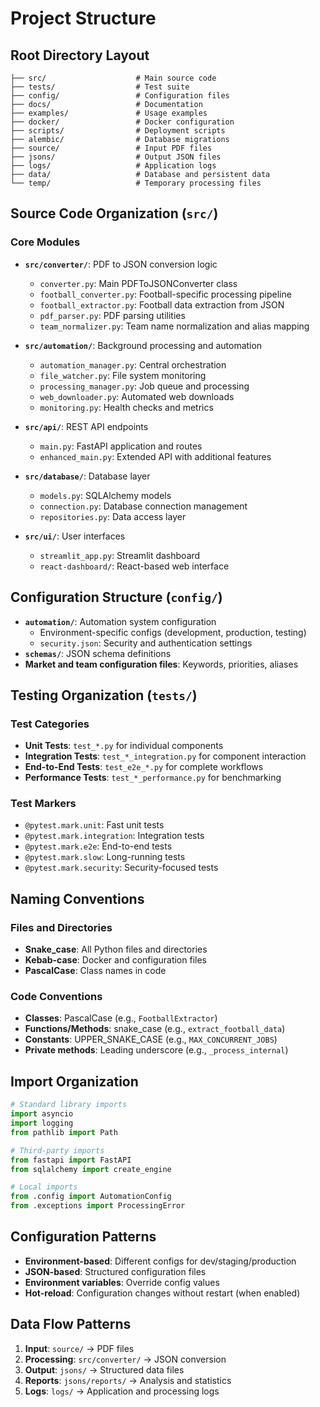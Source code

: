 # Project Structure

## Root Directory Layout

```
├── src/                    # Main source code
├── tests/                  # Test suite
├── config/                 # Configuration files
├── docs/                   # Documentation
├── examples/               # Usage examples
├── docker/                 # Docker configuration
├── scripts/                # Deployment scripts
├── alembic/                # Database migrations
├── source/                 # Input PDF files
├── jsons/                  # Output JSON files
├── logs/                   # Application logs
├── data/                   # Database and persistent data
└── temp/                   # Temporary processing files
```

## Source Code Organization (`src/`)

### Core Modules
- **`src/converter/`**: PDF to JSON conversion logic
  - `converter.py`: Main PDFToJSONConverter class
  - `football_converter.py`: Football-specific processing pipeline
  - `football_extractor.py`: Football data extraction from JSON
  - `pdf_parser.py`: PDF parsing utilities
  - `team_normalizer.py`: Team name normalization and alias mapping

- **`src/automation/`**: Background processing and automation
  - `automation_manager.py`: Central orchestration
  - `file_watcher.py`: File system monitoring
  - `processing_manager.py`: Job queue and processing
  - `web_downloader.py`: Automated web downloads
  - `monitoring.py`: Health checks and metrics

- **`src/api/`**: REST API endpoints
  - `main.py`: FastAPI application and routes
  - `enhanced_main.py`: Extended API with additional features

- **`src/database/`**: Database layer
  - `models.py`: SQLAlchemy models
  - `connection.py`: Database connection management
  - `repositories.py`: Data access layer

- **`src/ui/`**: User interfaces
  - `streamlit_app.py`: Streamlit dashboard
  - `react-dashboard/`: React-based web interface

## Configuration Structure (`config/`)

- **`automation/`**: Automation system configuration
  - Environment-specific configs (development, production, testing)
  - `security.json`: Security and authentication settings
- **`schemas/`**: JSON schema definitions
- **Market and team configuration files**: Keywords, priorities, aliases

## Testing Organization (`tests/`)

### Test Categories
- **Unit Tests**: `test_*.py` for individual components
- **Integration Tests**: `test_*_integration.py` for component interaction
- **End-to-End Tests**: `test_e2e_*.py` for complete workflows
- **Performance Tests**: `test_*_performance.py` for benchmarking

### Test Markers
- `@pytest.mark.unit`: Fast unit tests
- `@pytest.mark.integration`: Integration tests
- `@pytest.mark.e2e`: End-to-end tests
- `@pytest.mark.slow`: Long-running tests
- `@pytest.mark.security`: Security-focused tests

## Naming Conventions

### Files and Directories
- **Snake_case**: All Python files and directories
- **Kebab-case**: Docker and configuration files
- **PascalCase**: Class names in code

### Code Conventions
- **Classes**: PascalCase (e.g., `FootballExtractor`)
- **Functions/Methods**: snake_case (e.g., `extract_football_data`)
- **Constants**: UPPER_SNAKE_CASE (e.g., `MAX_CONCURRENT_JOBS`)
- **Private methods**: Leading underscore (e.g., `_process_internal`)

## Import Organization

```python
# Standard library imports
import asyncio
import logging
from pathlib import Path

# Third-party imports
from fastapi import FastAPI
from sqlalchemy import create_engine

# Local imports
from .config import AutomationConfig
from .exceptions import ProcessingError
```

## Configuration Patterns

- **Environment-based**: Different configs for dev/staging/production
- **JSON-based**: Structured configuration files
- **Environment variables**: Override config values
- **Hot-reload**: Configuration changes without restart (when enabled)

## Data Flow Patterns

1. **Input**: `source/` → PDF files
2. **Processing**: `src/converter/` → JSON conversion
3. **Output**: `jsons/` → Structured data files
4. **Reports**: `jsons/reports/` → Analysis and statistics
5. **Logs**: `logs/` → Application and processing logs